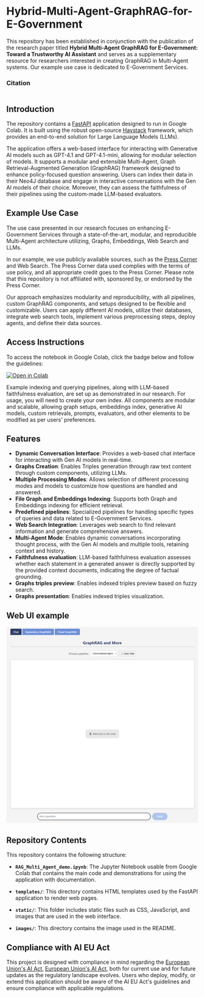 # Hybrid-Multi-Agent-GraphRAG-for-E-Government

This repository has been established in conjunction with the publication of the research paper titled **Hybrid Multi-Agent GraphRAG for E-Government: Toward a Trustworthy AI Assistant** and serves as a supplementary resource for researchers interested in creating GraphRAG in Multi-Agent systems. Our example use case is dedicated to E-Government Services.

### Citation
```bibtex
```

## Introduction

The repository contains a [FastAPI](https://github.com/fastapi/fastapi) application designed to run in Google Colab. It is built using the robust open-source [Haystack](https://github.com/deepset-ai/haystack) framework, which provides an end-to-end solution for Large Language Models (LLMs).

The application offers a web-based interface for interacting with Generative AI models such as GPT-4.1 and GPT-4.1-mini, allowing for modular selection of models. It supports a modular and extensible Multi-Agent, Graph Retrieval-Augmented Generation (GraphRAG) framework designed to enhance policy-focused question answering. Users can index their data in their Neo4J database and engage in interactive conversations with the Gen AI models of their choice. Moreover, they can assess the faithfulness of their pipelines using the custom-made LLM-based evaluators.


## Example Use Case

The use case presented in our research focuses on enhancing E-Government Services through a state-of-the-art, modular, and reproducible Multi-Agent architecture utilizing, Graphs, Embeddings, Web Search and LLMs.

In our example, we use publicly available sources, such as the [Press Corner](https://ec.europa.eu/commission/presscorner) and Web Search. The Press Corner data used complies with the terms of use policy, and all appropriate credit goes to the Press Corner. Please note that this repository is not affiliated with, sponsored by, or endorsed by the Press Corner.

Our approach emphasizes modularity and reproducibility, with all pipelines, custom GraphRAG components, and setups designed to be flexible and customizable. Users can apply different AI models, utilize their databases, integrate web search tools, implement various preprocessing steps, deploy agents, and define their data sources.


## Access Instructions

To access the notebook in Google Colab, click the badge below and follow the guidelines:

[![Open in Colab](https://colab.research.google.com/assets/colab-badge.svg)](https://colab.research.google.com/github/gpapageorgiouedu/Hybrid-Multi-Agent-GraphRAG-for-E-Government/blob/main/GraphRAG_demo.ipynb)

Example indexing and querying pipelines, along with LLM-based faithfulness evaluation, are set up as demonstrated in our research. For usage, you will need to create your own index. All components are modular and scalable, allowing graph setups, embeddings index, generative AI models, custom retrievals, prompts, evaluators, and other elements to be modified as per users' preferences.


## Features

- **Dynamic Conversation Interface**: Provides a web-based chat interface for interacting with Gen AI models in real-time.
- **Graphs Creation**: Enables Triples generation through raw text content through custom components, utilizing LLMs.
- **Multiple Processing Modes**: Allows selection of different processing modes and models to customize how questions are handled and answered.
- **File Graph and Embeddings Indexing**: Supports both Graph and Embeddings indexing for efficient retrieval.
- **Predefined pipelines**: Specialized pipelines for handling specific types of queries and data related to E-Government Services.
- **Web Search Integration**: Leverages web search to find relevant information and generate comprehensive answers.
- **Multi-Agent Mode**: Enables dynamic conversations incorporating thought process, with the Gen AI models and multiple tools, retaining context and history.
- **Faithfulness evaluation**: LLM-based faithfulness evaluation assesses whether each statement in a generated answer is directly supported by the provided context documents, indicating the degree of factual grounding.
- **Graphs triples preview**: Enables indexed triples preview based on fuzzy search.
- **Graphs presentation**: Enables indexed triples visualization.

## Web UI example

![Virtual Assistant UI demo](images/Web_UI_demo.png)

## Repository Contents

This repository contains the following structure:

- **`RAG_Multi_Agent_demo.ipynb`**: The Jupyter Notebook usable from Google Colab that contains the main code and demonstrations for using the application with documentation.

- **`templates/`**: This directory contains HTML templates used by the FastAPI application to render web pages.

- **`static/`**: This folder includes static files such as CSS, JavaScript, and images that are used in the web interface.

- **`images/`**: This directory contains the image used in the README.


## Compliance with AI EU Act

This project is designed with compliance in mind regarding the [European Union's AI Act](https://digital-strategy.ec.europa.eu/en/policies/regulatory-framework-ai), [European Union's AI Act](https://eur-lex.europa.eu/legal-content/EN/TXT/?uri=CELEX:32024R1689), both for current use and for future updates as the regulatory landscape evolves. Users who deploy, modify, or extend this application should be aware of the AI EU Act's guidelines and ensure compliance with applicable regulations.

